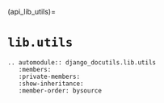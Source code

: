 (api_lib_utils)=

# `lib.utils`

```{eval-rst}
.. automodule:: django_docutils.lib.utils
   :members:
   :private-members:
   :show-inheritance:
   :member-order: bysource
```
